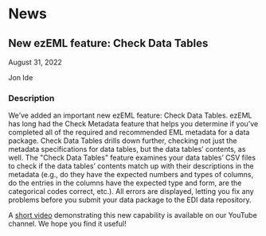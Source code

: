 # News

## New ezEML feature: Check Data Tables

August 31, 2022

Jon Ide

### Description

We’ve added an important new ezEML feature: Check Data Tables. ezEML has long had the Check Metadata feature that helps you determine if you’ve completed all of the required and recommended EML metadata for a data package. Check Data Tables drills down further, checking not just the metadata specifications for data tables, but the data tables’ contents, as well. The "Check Data Tables" feature examines your data tables’ CSV files to check if the data tables’ contents match up with their descriptions in the metadata (e.g., do they have the expected numbers and types of columns, do the entries in the columns have the expected type and form, are the categorical codes correct, etc.). All errors are displayed, letting you fix any problems before you submit your data package to the EDI data repository.

A [short video](https://youtu.be/hXbIDffHHcE) demonstrating this new capability is available on our YouTube channel. We hope you find it useful!


<!-- News -->
